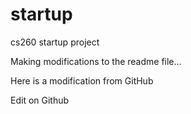 # startup
cs260 startup project

Making modifications to the readme file...

Here is a modification from GitHub

Edit on Github
